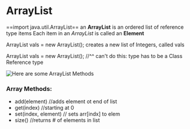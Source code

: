 # ArrayList

==import java.util.ArrayList==
an __ArrayList__ is an ordered list of reference type items
Each item in an _ArrayList_ is called an __Element__

ArrayList<Integer> vals = new ArrayList<Integer>();
creates a new list of Integers, called vals

ArrayList<int> vals = new ArrayList<int>();
//^^ can't do this: type has to be a Class Reference type

![Here are some ArrayList Methods](ArrayListMethods.PNG)
### Array Methods:
- add(element) //adds element ot end of list
- get(index) //starting at 0
- set(index, element) // sets arr[indx] to elem
- size() //returns # of elements in list